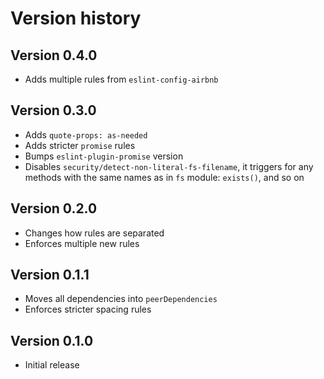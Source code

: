 # Version history

## Version 0.4.0

- Adds multiple rules from `eslint-config-airbnb`


## Version 0.3.0

- Adds `quote-props: as-needed`
- Adds stricter `promise` rules
- Bumps `eslint-plugin-promise` version
- Disables `security/detect-non-literal-fs-filename`, it triggers for any
  methods with the same names as in `fs` module: `exists()`, and so on


## Version 0.2.0

- Changes how rules are separated
- Enforces multiple new rules


## Version 0.1.1

- Moves all dependencies into `peerDependencies`
- Enforces stricter spacing rules


## Version 0.1.0

- Initial release
